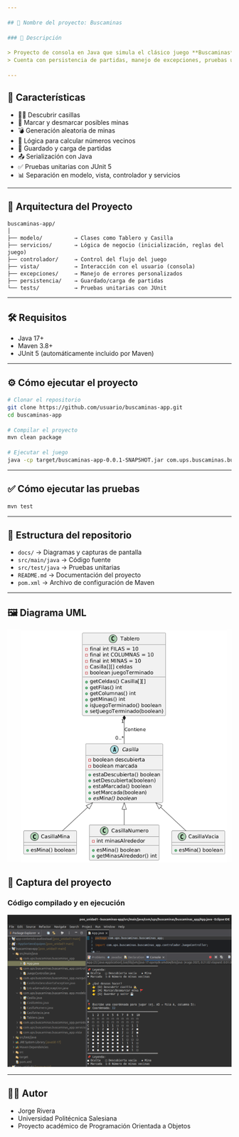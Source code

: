 ```yaml
---

## 🧠 Nombre del proyecto: Buscaminas

### 🎯 Descripción

> Proyecto de consola en Java que simula el clásico juego **Buscaminas**, donde el jugador debe descubrir todas las casillas sin pisar ninguna mina.
> Cuenta con persistencia de partidas, manejo de excepciones, pruebas unitarias, y está diseñado siguiendo principios de diseño orientado a objetos.

---
```


## 🚀 Características

* 🕵️‍♂️ Descubrir casillas
* 🚩 Marcar y desmarcar posibles minas
* 💣 Generación aleatoria de minas
* 🧠 Lógica para calcular números vecinos
* 💾 Guardado y carga de partidas
* 📤 Serialización con Java
* ✅ Pruebas unitarias con JUnit 5
* 📊 Separación en modelo, vista, controlador y servicios

---

## 🧱 Arquitectura del Proyecto

```
buscaminas-app/
│
├── modelo/          → Clases como Tablero y Casilla
├── servicios/       → Lógica de negocio (inicialización, reglas del juego)
├── controlador/     → Control del flujo del juego
├── vista/           → Interacción con el usuario (consola)
├── excepciones/     → Manejo de errores personalizados
├── persistencia/    → Guardado/carga de partidas
└── tests/           → Pruebas unitarias con JUnit
```

---

## 🛠️ Requisitos

* Java 17+
* Maven 3.8+
* JUnit 5 (automáticamente incluido por Maven)

---

## ⚙️ Cómo ejecutar el proyecto

```bash
# Clonar el repositorio
git clone https://github.com/usuario/buscaminas-app.git
cd buscaminas-app

# Compilar el proyecto
mvn clean package

# Ejecutar el juego
java -cp target/buscaminas-app-0.0.1-SNAPSHOT.jar com.ups.buscaminas.buscaminas_app.App
```

---

## ✅ Cómo ejecutar las pruebas

```bash
mvn test
```

---

## 📂 Estructura del repositorio

* `docs/` → Diagramas y capturas de pantalla
* `src/main/java` → Código fuente
* `src/test/java` → Pruebas unitarias
* `README.md` → Documentación del proyecto
* `pom.xml` → Archivo de configuración de Maven

---

## 🖼️ Diagrama UML  

![Diagrama UML](docs/uml-diagram.png)

## 📸 Captura del proyecto  

### Código compilado y en ejecución
![Proyecto ejecutándose](docs/captura-ejecucion.png)

---

## 👨‍💻 Autor

* Jorge Rivera
* Universidad Politécnica Salesiana
* Proyecto académico de Programación Orientada a Objetos
